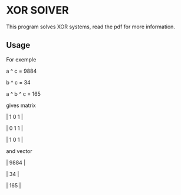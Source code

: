 # XOR SOlVER
This program solves XOR systems, read the pdf for more information.
## Usage
For exemple

a ^ c = 9884

b ^ c = 34

a ^ b ^ c = 165

gives matrix 

| 1  0  1 |

| 0  1  1 |

| 1  0  1 |

and vector

| 9884 |

| 34 |

| 165 |

